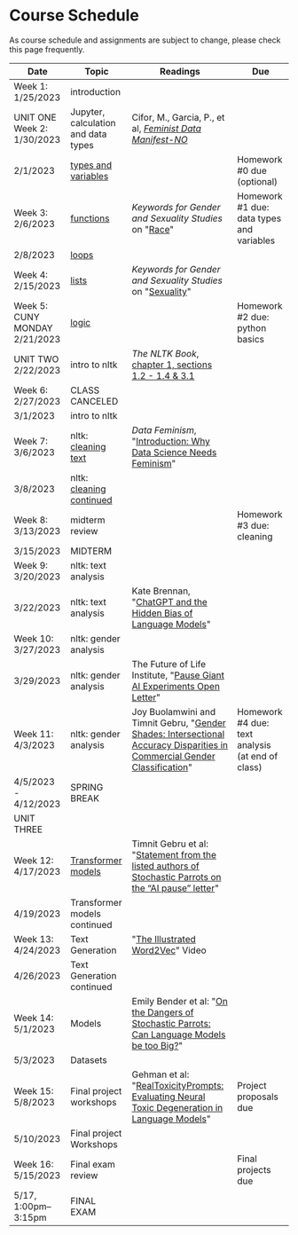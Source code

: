 # Course Schedule 

As course schedule and assignments are subject to change, please check this page frequently. 

| Date  | Topic  | Readings  | Due  |
|---|---|---|---|
| Week 1: 1/25/2023  | introduction  |   |   |
| UNIT ONE Week 2: 1/30/2023  | Jupyter, calculation and data types  |  Cifor, M., Garcia, P., et al, [*Feminist Data Manifest-NO*](https://www.manifestno.com/) | |
| 2/1/2023  | [types and variables](https://github.com/DHRI-Curriculum/python/blob/v2.0/sections/02-types.md)  | | Homework #0 due (optional) |
| Week 3: 2/6/2023 |  [functions](https://github.com/DHRI-Curriculum/python/blob/v2.0/sections/06-functions.md) |  *Keywords for Gender and Sexuality Studies* on "[Race](https://keywords.nyupress.org/gender-and-sexuality-studies/essay/race/)" | Homework #1 due: data types and variables  |
| 2/8/2023  |  [loops](https://github.com/DHRI-Curriculum/python/blob/v2.0/sections/08-loops.md) |   |   |
| Week 4: 2/15/2023  | [lists](https://github.com/DHRI-Curriculum/python/blob/v2.0/sections/07-lists.md) |  *Keywords for Gender and Sexuality Studies* on "[Sexuality](https://keywords.nyupress.org/gender-and-sexuality-studies/essay/sexuality/)" |  |
|  Week 5: CUNY MONDAY 2/21/2023 | [logic](https://github.com/DHRI-Curriculum/python/blob/v2.0/sections/09-conditionals.md)  |   |  Homework #2 due: python basics |
|  UNIT TWO 2/22/2023 | intro to nltk | *The NLTK Book*, [chapter 1, sections 1.2 - 1.4 & 3.1](https://www.nltk.org/book/ch01.html)  |   |
| Week 6: 2/27/2023  | CLASS CANCELED |  |   |
| 3/1/2023  | intro to nltk | | |
| Week 7: 3/6/2023  | nltk: [cleaning text](https://curriculum.dhinstitutes.org/workshops/text-analysis/lessons/?page=9) | *Data Feminism*, "[Introduction: Why Data Science Needs Feminism](https://data-feminism.mitpress.mit.edu/pub/frfa9szd/release/6)"  |  |
| 3/8/2023  |  nltk: [cleaning continued](https://curriculum.dhinstitutes.org/workshops/text-analysis/lessons/?page=9)  |   |   |
| Week 8: 3/13/2023  |  midterm review |  | Homework #3 due: cleaning  |
| 3/15/2023  |  MIDTERM |  |   |
|  Week 9: 3/20/2023 | nltk: text analysis |   |  |
| 3/22/2023  | nltk: text analysis  | Kate Brennan, "[ChatGPT and the Hidden Bias of Language Models](https://thestoryexchange.org/chatgpt-and-the-hidden-bias-of-language-models/)"  |   |
|  Week 10: 3/27/2023 | nltk: gender analysis  | |  |
| 3/29/2023 | nltk: gender analysis | The Future of Life Institute, "[Pause Giant AI Experiments Open Letter](https://futureoflife.org/open-letter/pause-giant-ai-experiments/)" | |
|  Week 11: 4/3/2023 |  nltk: gender analysis  | Joy Buolamwini and Timnit Gebru, "[Gender Shades: Intersectional Accuracy Disparities in Commercial Gender Classification](http://proceedings.mlr.press/v81/buolamwini18a/buolamwini18a.pdf)"  | Homework #4 due: text analysis (at end of class)  |
| 4/5/2023 - 4/12/2023  |  SPRING BREAK |   |   |
| UNIT THREE
Week 12: 4/17/2023  |  [Transformer models](https://huggingface.co/course/chapter1/3?fw=pt) | Timnit Gebru et al: "[Statement from the listed authors of Stochastic Parrots on the “AI pause” letter](https://www.dair-institute.org/blog/letter-statement-March2023)"|   |
|  4/19/2023 |  Transformer models continued |  |  |
| Week 13: 4/24/2023  |  Text Generation | "[The Illustrated Word2Vec](https://www.youtube.com/watch?v=ISPId9Lhc1g&feature=youtu.be)" Video |   |
| 4/26/2023  | Text Generation continued |   |   |
|  Week 14: 5/1/2023 | Models |  Emily Bender et al: "[On the Dangers of Stochastic Parrots: Can Language Models be too Big?](https://dl.acm.org/doi/pdf/10.1145/3442188.3445922)" |  |
|  5/3/2023 | Datasets |   |  |
| Week 15: 5/8/2023  |  Final project workshops | Gehman et al: "[RealToxicityPrompts: Evaluating Neural Toxic Degeneration in Language Models](https://arxiv.org/pdf/2009.11462.pdf)"  | Project proposals due |
| 5/10/2023  |  Final project Workshops |   |   |
|  Week 16: 5/15/2023 |  Final exam review |  |  Final projects due |
| 5/17, 1:00pm–3:15pm  |  FINAL EXAM |   |   |
